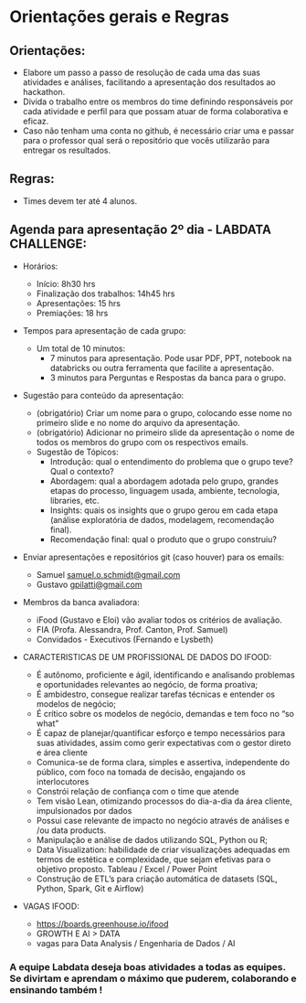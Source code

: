 # Orientações gerais e Regras

## Orientações:
   - Elabore um passo a passo de resolução de cada uma das suas atividades e análises, facilitando a apresentação dos resultados ao hackathon.  
   - Divida o trabalho entre os membros do time definindo responsáveis por cada atividade e perfil para que possam atuar de forma colaborativa e eficaz.
   - Caso não tenham uma conta no github, é necessário criar uma e passar para o professor qual será o repositório que vocês utilizarão para entregar os resultados.

## Regras:
   - Times devem ter até 4 alunos.

## Agenda para apresentação 2º dia - LABDATA CHALLENGE:
   - Horários: 
        - Início: 8h30 hrs
        - Finalização dos trabalhos: 14h45 hrs
        - Apresentações: 15 hrs
        - Premiações: 18 hrs
        
   - Tempos para apresentação de cada grupo:
        - Um total de 10 minutos:
            - 7 minutos para apresentação. Pode usar PDF, PPT, notebook na databricks ou outra ferramenta que facilite a apresentação.
            - 3 minutos para Perguntas e Respostas da banca para o grupo.
   
   - Sugestão para conteúdo da apresentação:
        - (obrigatório) Criar um nome para o grupo, colocando esse nome no primeiro slide e no nome do arquivo da apresentação.
        - (obrigatório) Adicionar no primeiro slide da apresentação o nome de todos os membros do grupo com os respectivos emails.
        - Sugestão de Tópicos:  
            - Introdução: qual o entendimento do problema que o grupo teve? Qual o contexto?
            - Abordagem: qual a abordagem adotada pelo grupo, grandes etapas do processo, linguagem usada, ambiente, tecnologia, libraries, etc.
            - Insights: quais os insights que o grupo gerou em cada etapa (análise exploratória de dados, modelagem, recomendação final).
            - Recomendação final: qual o produto que o grupo construiu?
   
   - Enviar apresentações e repositórios git (caso houver) para os emails:
        - Samuel samuel.o.schmidt@gmail.com
        - Gustavo gpilatti@gmail.com
        
   - Membros da banca avaliadora:
        - iFood (Gustavo e Eloi) vão avaliar todos os critérios de avaliação.
        - FIA (Profa. Alessandra, Prof. Canton, Prof. Samuel)
        - Convidados - Executivos (Fernando e Lysbeth)			
        
   - CARACTERISTICAS DE UM PROFISSIONAL DE DADOS DO IFOOD:
        - É autônomo, proficiente e ágil, identificando e analisando problemas e oportunidades relevantes ao negócio, de forma proativa;
        - É ambidestro, consegue realizar tarefas técnicas e entender os modelos de negócio;
        - É crítico sobre os modelos de negócio, demandas e tem foco no “so what”
        - É capaz de planejar/quantificar esforço e tempo necessários para suas atividades, assim como gerir expectativas com o gestor direto e área cliente
        - Comunica-se de forma clara, simples e assertiva, independente do público, com foco na tomada de decisão, engajando os interlocutores
        - Constrói relação de confiança com o time que atende
        - Tem visão Lean, otimizando processos do dia-a-dia da área cliente, impulsionados por dados
        - Possui case relevante de impacto no negócio através de análises e /ou data products.
        - Manipulação e análise de dados utilizando SQL, Python ou R;
        - Data Visualization: habilidade de criar visualizações adequadas em termos de estética e complexidade, que sejam efetivas para o objetivo proposto. Tableau / Excel / Power Point
        - Construção de ETL’s para criação automática de datasets (SQL, Python, Spark, Git e Airflow)
      
   - VAGAS IFOOD:
	    - https://boards.greenhouse.io/ifood
	    - GROWTH E AI > DATA
	    - vagas para Data Analysis / Engenharia de Dados / AI
	    
	 
	      
### A equipe Labdata deseja boas atividades a todas as equipes. Se divirtam e aprendam o máximo que puderem, colaborando e ensinando também !

